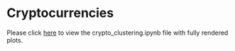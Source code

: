 # Cryptocurrencies
Please click <a href = https://nbviewer.org/github/AJDelgadillo/Cryptocurrencies/blob/main/crypto_clustering.ipynb>here</a> to view the crypto_clustering.ipynb file with fully rendered plots.


